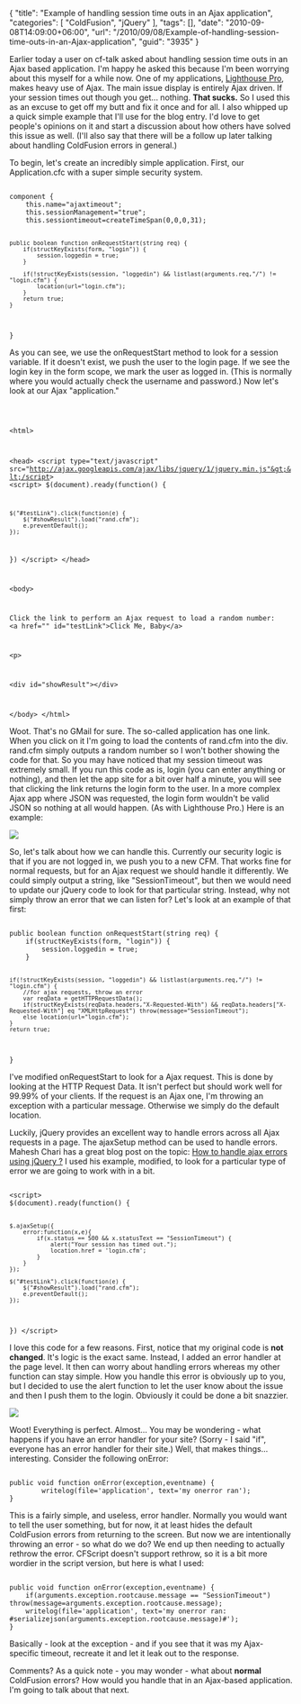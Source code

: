 {
	"title": "Example of handling session time outs in an Ajax application",
	"categories": [
		"ColdFusion",
		"jQuery"
	],
	"tags": [],
	"date": "2010-09-08T14:09:00+06:00",
	"url": "/2010/09/08/Example-of-handling-session-time-outs-in-an-Ajax-application",
	"guid": "3935"
}

Earlier today a user on cf-talk asked about handling session time outs in an Ajax based application. I'm happy he asked this because I'm been worrying about this myself for a while now. One of my applications, <a href="http://lighthousepro.riaforge.org">Lighthouse Pro</a>, makes heavy use of Ajax. The main issue display is entirely Ajax driven. If your session times out though you get... nothing. <b>That sucks.</b> So I used this as an excuse to get off my butt and fix it once and for all. I also whipped up a quick simple example that I'll use for the blog entry. I'd love to get people's opinions on it and start a discussion about how others have solved this issue as well. (I'll also say that there will be a follow up later talking about handling ColdFusion errors in general.)
<!--more-->
<p>

To begin, let's create an incredibly simple application. First, our Application.cfc with a super simple security system.

<p>

<code>
component {
	this.name="ajaxtimeout";
	this.sessionManagement="true";
	this.sessiontimeout=createTimeSpan(0,0,0,31);
	
	public boolean function onRequestStart(string req) {
		if(structKeyExists(form, "login")) {
			session.loggedin = true;
		}
		
		if(!structKeyExists(session, "loggedin") && listlast(arguments.req,"/") != "login.cfm") {
			location(url="login.cfm");
		}
		return true;
	}
	

}
</code>

<p>

As you can see, we use the onRequestStart method to look for a session variable. If it doesn't exist, we push the user to the login page. If we see the login key in the form scope, we mark the user as logged in. (This is normally where you would actually check the username and password.) Now let's look at our Ajax "application."

<p>

<code>

&lt;html&gt;

&lt;head&gt;
&lt;script type="text/javascript" src="http://ajax.googleapis.com/ajax/libs/jquery/1/jquery.min.js"&gt;&lt;/script&gt;
&lt;script&gt;
$(document).ready(function() {

	$("#testLink").click(function(e) {
		$("#showResult").load("rand.cfm");
		e.preventDefault();
	});
})
&lt;/script&gt;
&lt;/head&gt;

&lt;body&gt;


Click the link to perform an Ajax request to load a random number: &lt;a href="" id="testLink"&gt;Click Me, Baby&lt;/a&gt;

&lt;p&gt;

&lt;div id="showResult"&gt;&lt;/div&gt;

&lt;/body&gt;
&lt;/html&gt;
</code>

<p>

Woot. That's no GMail for sure. The so-called application has one link. When you click on it I'm going to load the contents of rand.cfm into the div. rand.cfm simply outputs a random number so I won't bother showing the code for that. So you may have noticed that my session timeout was extremely small. If you run this code as is, login (you can enter anything or nothing), and then let the app site for a bit over half a minute, you will see that clicking the link returns the login form to the user. In a more complex Ajax app where JSON was requested, the login form wouldn't be valid JSON so nothing at all would happen. (As with Lighthouse Pro.) Here is an example:

<p>

<img src="http://static.raymondcamden.com/images/screen.png" />

<p>

So, let's talk about how we can handle this. Currently our security logic is that if you are not logged in, we push you to a new CFM. That works fine for normal requests, but for an Ajax request we should handle it differently. We could simply output a string, like "SessionTimeout", but then we would need to update our jQuery code to look for that particular string. Instead, why not simply throw an error that we can listen for? Let's look at an example of that first:

<p>

<code>
public boolean function onRequestStart(string req) {
	if(structKeyExists(form, "login")) {
		session.loggedin = true;
	}
		
	if(!structKeyExists(session, "loggedin") && listlast(arguments.req,"/") != "login.cfm") {
		//for ajax requests, throw an error
		var reqData = getHTTPRequestData();
		if(structKeyExists(reqData.headers,"X-Requested-With") && reqData.headers["X-Requested-With"] eq "XMLHttpRequest") throw(message="SessionTimeout");
		else location(url="login.cfm");
	}
	return true;
}
</code>

<p>

I've modified onRequestStart to look for a Ajax request. This is done by looking at the HTTP Request Data. It isn't perfect but should work well for 99.99% of your clients. If the request is an Ajax one, I'm throwing an exception with a particular message. Otherwise we simply do the default location.

<p>

Luckily, jQuery provides an excellent way to handle errors across all Ajax requests in a page. The ajaxSetup method can be used to handle errors. Mahesh Chari has a great blog post on the topic: <a href="http://www.maheshchari.com/jquery-ajax-error-handling/">How to handle ajax errors using jQuery ?</a> I used his example, modified, to look for a particular type of error we are going to work with in a bit.

<p>

<code>
&lt;script&gt;
$(document).ready(function() {

	$.ajaxSetup({
		error:function(x,e){
			if(x.status == 500 && x.statusText == "SessionTimeout") {
				alert("Your session has timed out.");
				location.href = 'login.cfm';
			}
		}
	});

	$("#testLink").click(function(e) {
		$("#showResult").load("rand.cfm");
		e.preventDefault();
	});
})
&lt;/script&gt;
</code>

<p>

I love this code for a few reasons. First, notice that my original code is <b>not changed</b>. It's logic is the exact same. Instead, I added an error handler at the page level. It then can worry about handling errors whereas my other function can stay simple. How you handle this error is obviously up to you, but I decided to use the alert function to let the user know about the issue and then I push them to the login. Obviously it could be done a bit snazzier. 

<p>

<img src="http://static.raymondcamden.com/images/cfjedi/screen1.png" />

<p>

Woot! Everything is perfect. Almost... You may be wondering - what happens if you have an error handler for your site? (Sorry - I said "if", everyone has an error handler for their site.) Well, that makes things... interesting. Consider the following onError:

<p>

<code>
public void function onError(exception,eventname) {
		writelog(file='application', text='my onerror ran');
}
</code>

<p>

This is a fairly simple, and useless, error handler. Normally you would want to tell the user something, but for now, it at least hides the default ColdFusion errors from returning to the screen. But now we are intentionally throwing an error - so what do we do? We end up then needing to actually rethrow the error. CFScript doesn't support rethrow, so it is a bit more wordier in the script version, but here is what I used:

<p>

<code>
public void function onError(exception,eventname) {
	if(arguments.exception.rootcause.message == "SessionTimeout") throw(message=arguments.exception.rootcause.message);
	writelog(file='application', text='my onerror ran: #serializejson(arguments.exception.rootcause.message)#');
}
</code>

<p>

Basically - look at the exception - and if you see that it was my Ajax-specific timeout, recreate it and let it leak out to the response. 

<p>

Comments? As a quick note - you may wonder - what about <b>normal</b> ColdFusion errors? How would you handle that in an Ajax-based application. I'm going to talk about that next.
